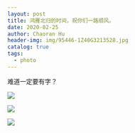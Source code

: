 ```yaml
---
layout: post
title: 鸿雁北归的时间，祝你们一路顺风。
date: 2020-02-25
author: Chaoran Hu
header-img: img/95446-1Z40G3213528.jpg
catalog: true
tags:
  - photo
---
```


难道一定要有字？

![](/photo/IMG_1519.jpg)

![](/photo/IMG_7004.jpg)

![](/photo/IMG_8077.jpg)

